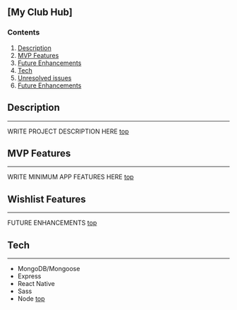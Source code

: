 ## [**My Club Hub**]
### <a name="home"></a> **Contents**
1. [Description](#desc)
2. [MVP Features](#features)
3. [Future Enhancements](#future) 
4. [Tech](#tech)
5. [Unresolved issues](#issues)
6. [Future Enhancements](#stretch)
## <a name="desc"></a> **Description**
________________
WRITE PROJECT DESCRIPTION HERE
[top](#home)
## <a name="features"></a> **MVP Features**
________________
WRITE MINIMUM APP FEATURES HERE
[top](#home)
## <a name="future"></a> **Wishlist Features**
________________
FUTURE ENHANCEMENTS
[top](#home)
## <a name="tech"></a> **Tech**
________________
* MongoDB/Mongoose
* Express
* React Native
* Sass
* Node
[top](#home)

